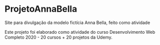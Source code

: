 # ProjetoAnnaBella
Site para divulgação da modelo fictícia Anna Bella, feito como atividade

Este projeto foi elaborado como atividade do curso Desenvolvimento Web Completo 2020 - 20 cursos + 20 projetos
da Udemy.
